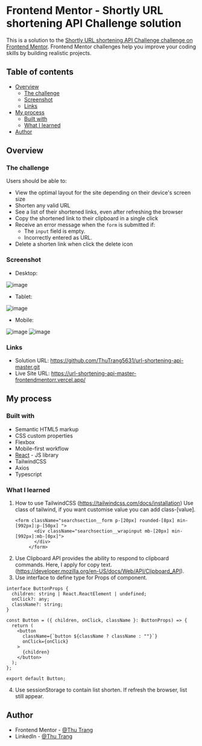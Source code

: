 # Frontend Mentor - Shortly URL shortening API Challenge solution

This is a solution to the [Shortly URL shortening API Challenge challenge on Frontend Mentor](https://www.frontendmentor.io/challenges/url-shortening-api-landing-page-2ce3ob-G). Frontend Mentor challenges help you improve your coding skills by building realistic projects.

## Table of contents

- [Overview](#overview)
  - [The challenge](#the-challenge)
  - [Screenshot](#screenshot)
  - [Links](#links)
- [My process](#my-process)
  - [Built with](#built-with)
  - [What I learned](#what-i-learned)
- [Author](#author)

## Overview

### The challenge

Users should be able to:

- View the optimal layout for the site depending on their device's screen size
- Shorten any valid URL
- See a list of their shortened links, even after refreshing the browser
- Copy the shortened link to their clipboard in a single click
- Receive an error message when the `form` is submitted if:
  - The `input` field is empty.
  - Incorrectly entered as URL.
- Delete a shorten link when click the delete icon

### Screenshot
- Desktop:
  
 ![image](https://github.com/ThuTrang5631/url-shortening-api-master/assets/70875419/a6ffb7b9-dafd-4781-a6b6-bbd042f36c7a)

- Tablet:
  
![image](https://github.com/ThuTrang5631/url-shortening-api-master/assets/70875419/29aa679c-fd33-4dd5-b263-bba9be659f4b)

- Mobile:

![image](https://github.com/ThuTrang5631/url-shortening-api-master/assets/70875419/8b8db788-8450-4460-986c-294fcded8ee4)
![image](https://github.com/ThuTrang5631/url-shortening-api-master/assets/70875419/dccfae8a-f1b6-4b41-9e11-0b55302854c0)



### Links

- Solution URL: https://github.com/ThuTrang5631/url-shortening-api-master.git
- Live Site URL: https://url-shortening-api-master-frontendmentorr.vercel.app/

## My process

### Built with

- Semantic HTML5 markup
- CSS custom properties
- Flexbox
- Mobile-first workflow
- [React](https://reactjs.org/) - JS library
- TailwindCSS
- Axios
- Typescript

### What I learned

1. How to use TailwindCSS (https://tailwindcss.com/docs/installation)
   Use class of tailwind, if you want customise value you can add class-[value].
   ```
   <form className="searchsection__form p-[20px] rounded-[8px] min-[992px]:p-[50px] ">
          <div className="searchsection__wrapinput mb-[20px] min-[992px]:mb-[0px]">
          </div>
        </form>
   ```
2. Use Clipboard API provides the ability to respond to clipboard commands. Here, I apply for copy text. (https://developer.mozilla.org/en-US/docs/Web/API/Clipboard_API).
3. Use interface to define type for Props of component.
```
interface ButtonProps {
  children: string | React.ReactElement | undefined;
  onClick?: any;
  className?: string;
}

const Button = ({ children, onClick, className }: ButtonProps) => {
  return (
    <button
      className={`button ${className ? className : ""}`}
      onClick={onClick}
    >
      {children}
    </button>
  );
};

export default Button;

```
4. Use sessionStorage to contain list shorten. If refresh the browser, list still appear.

## Author

- Frontend Mentor - [@Thu Trang](https://www.frontendmentor.io/profile/ThuTrang5631)
- LinkedIn - [@Thu Trang](www.linkedin.com/in/thutrang5631)

